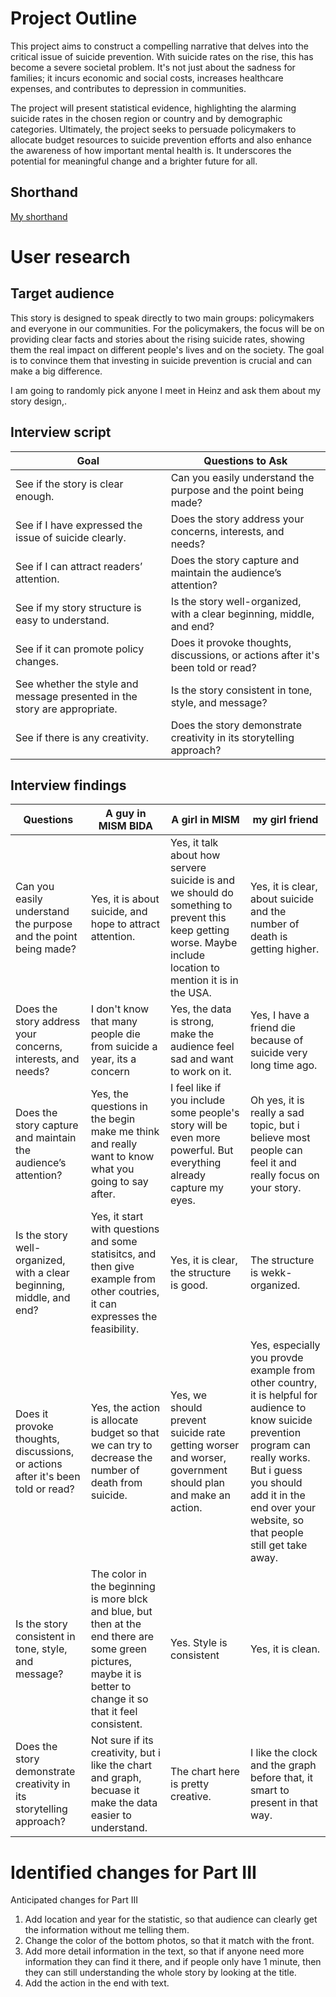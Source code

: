 
# Project Outline

This project aims to construct a compelling narrative that delves into the critical issue of suicide prevention. With suicide rates on the rise, this has become a severe societal problem. It's not just about the sadness for families; it incurs economic and social costs, increases healthcare expenses, and contributes to depression in communities.

The project will present statistical evidence, highlighting the alarming suicide rates in the chosen region or country and by demographic categories. Ultimately, the project seeks to persuade policymakers to allocate budget resources to suicide prevention efforts and also enhance the awareness of how important mental health is. It underscores the potential for meaningful change and a brighter future for all.


## Shorthand
[My shorthand](https://carnegiemellon.shorthandstories.com/suicide_prevention/index.html)

# User research 

## Target audience

This story is designed to speak directly to two main groups: policymakers and everyone in our communities. For the policymakers, the focus will be on providing clear facts and stories about the rising suicide rates, showing them the real impact on different people's lives and on the society. The goal is to convince them that investing in suicide prevention is crucial and can make a big difference.

I am going to randomly pick anyone I meet in Heinz and ask them about my story design,.


## Interview script

| Goal                                                                      | Questions to Ask                                                                     |
|---------------------------------------------------------------------------|--------------------------------------------------------------------------------------|
| See if the story is clear enough.                                         | Can you easily understand the purpose and the point being made?                      |
| See if I have expressed the issue of suicide clearly.                     | Does the story address your concerns, interests, and needs?                          |
| See if I can attract readers’ attention.                                  | Does the story capture and maintain the audience’s attention?                        |
| See if my story structure is easy to understand.                          | Is the story well-organized, with a clear beginning, middle, and end?                |
| See if it can promote policy changes.                                     | Does it provoke thoughts, discussions, or actions after it's been told or read?      |     
| See whether the style and message presented in the story are appropriate. | Is the story consistent in tone, style, and message?                                 |
| See if there is any creativity.                                           | Does the story demonstrate creativity in its storytelling approach?                  |



## Interview findings

| Questions | A guy in MISM BIDA  | A girl in MISM | my girl friend |
|-----------|---------------------|----------------|-------------|
| Can you easily understand the purpose and the point being made? | Yes, it is about suicide, and hope to attract attention. | Yes, it talk about how servere suicide is and we should do something to prevent this keep getting worse. Maybe include location to mention it is in the USA.   | Yes, it is clear, about suicide and the number of death is getting higher. |
| Does the story address your concerns, interests, and needs?   | I don't know that many people die from suicide a year, its a concern           | Yes, the data is strong, make the audience feel sad and want to work on it. | Yes, I have a friend die because of suicide very long time ago.|
| Does the story capture and maintain the audience’s attention?   | Yes, the questions in the begin make me think and really want to know what you going to say after.     | I feel like if you include some people's story will be even more powerful. But everything already capture my eyes.   | Oh yes, it is really a sad topic, but i believe most people can feel it and really focus on your story.|
| Is the story well-organized, with a clear beginning, middle, and end? | Yes, it start with questions and some statisitcs, and then give example from other coutries, it can expresses the feasibility.  | Yes, it is clear, the structure is good.    | The structure is wekk-organized.                                  |                                              |
| Does it provoke thoughts, discussions, or actions after it's been told or read? | Yes, the action is allocate budget so that we can try to decrease the number of death from suicide.       | Yes, we should prevent suicide rate getting worser and worser, government should plan and make an action.      | Yes, especially you provde example from other country, it is helpful for audience to know suicide prevention program can really works. But i guess you should add it in the end over your website, so that people still get take away.|
| Is the story consistent in tone, style, and message?      | The color in the beginning is more blck and blue, but then at the end there are some green pictures, maybe it is better to change it so that it feel consistent.  | Yes. Style is consistent      | Yes, it is clean.     |
| Does the story demonstrate creativity in its storytelling approach?             | Not sure if its creativity, but i like the chart and graph, becuase it make the data easier to understand.          | The chart here is pretty creative.     | I like the clock and the graph before that, it smart to present in that way.                                                                                     |

# Identified changes for Part III

Anticipated changes for Part III
1. Add location and year for the statistic, so that audience can clearly get the information without me telling them.
2. Change the color of the bottom photos, so that it match with the front.
3. Add more detail information in the text, so that if anyone need more information they can find it there, and if people only have 1 minute, then they can still understanding the whole story by looking at the title.
4. Add the action in the end with text.


